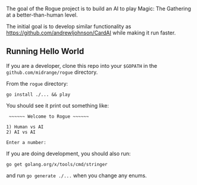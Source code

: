 The goal of the Rogue project is to build an AI to play Magic: The Gathering at a better-than-human level.

The initial goal is to develop similar functionality as https://github.com/andrewljohnson/CardAI while making it run faster.

## Running Hello World

If you are a developer, clone this repo into your `$GOPATH` in the `github.com/midrange/rogue` directory.

From the `rogue` directory:

```
go install ./... && play
```

You should see it print out something like:

```
 ~~~~~~ Welcome to Rogue ~~~~~~

1) Human vs AI
2) AI vs AI

Enter a number:
```

If you are doing development, you should also run:

```
go get golang.org/x/tools/cmd/stringer
```

and run `go generate ./...` when you change any enums.